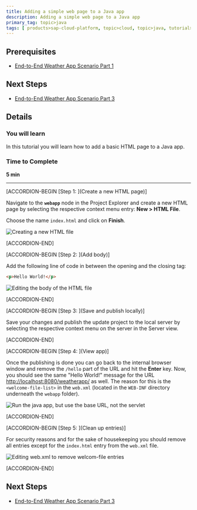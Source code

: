 ```yaml
---
title: Adding a simple web page to a Java app
description: Adding a simple web page to a Java app
primary_tag: topic>java
tags: [ products>sap-cloud-platform, topic>cloud, topic>java, tutorial>intermediate]
---
```


## Prerequisites  
- [End-to-End Weather App Scenario Part 1](http://www.sap.com/developer/tutorials/hcp-java-weatherapp-part1.html)

## Next Steps
- [End-to-End Weather App Scenario Part 3](http://www.sap.com/developer/tutorials/hcp-java-weatherapp-part3.html)

## Details
### You will learn  
In this tutorial you will learn how to add a basic HTML page to a Java app.


### Time to Complete
**5 min**

---


[ACCORDION-BEGIN [Step 1: ](Create a new HTML page)]

Navigate to the **`webapp`** node in the Project Explorer and create a new HTML page by selecting the respective context menu entry: **New > HTML File**.

Choose the name `index.html` and click on **Finish**.

![Creating a new HTML file](https://raw.githubusercontent.com/SAPDocuments/Tutorials/master/tutorials/hcp-java-weatherapp-part2/e2e_02-1.png)


[ACCORDION-END]

[ACCORDION-BEGIN [Step 2: ](Add body)]

Add the following line of code in between the opening and the closing <body> tag:

```html
<p>Hello World!</p>
```

![Editing the body of the HTML file](https://raw.githubusercontent.com/SAPDocuments/Tutorials/master/tutorials/hcp-java-weatherapp-part2/e2e_02-2.png)


[ACCORDION-END]

[ACCORDION-BEGIN [Step 3: ](Save and publish locally)]

Save your changes and publish the update project to the local server by selecting the respective context menu on the server in the Server view.


[ACCORDION-END]

[ACCORDION-BEGIN [Step 4: ](View app)]

Once the publishing is done you can go back to the internal browser window and remove the `/hello` part of the URL and hit the **Enter** key. Now, you should see the same "Hello World!" message for the URL <http://localhost:8080/weatherapp/> as well. The reason for this is the `<welcome-file-list>` in the `web.xml` (located in the `WEB-INF` directory underneath the `webapp` folder).

![Run the java app, but use the base URL, not the servlet](https://raw.githubusercontent.com/SAPDocuments/Tutorials/master/tutorials/hcp-java-weatherapp-part2/e2e_02-4.png)


[ACCORDION-END]

[ACCORDION-BEGIN [Step 5: ](Clean up entries)]

For security reasons and for the sake of housekeeping you should remove all <welcome-file> entries except for the `index.html` entry from the `web.xml` file.

![Editing web.xml to remove welcom-file entries](https://raw.githubusercontent.com/SAPDocuments/Tutorials/master/tutorials/hcp-java-weatherapp-part2/e2e_02-5.png)


[ACCORDION-END]



## Next Steps
- [End-to-End Weather App Scenario Part 3](http://www.sap.com/developer/tutorials/hcp-java-weatherapp-part3.html)
